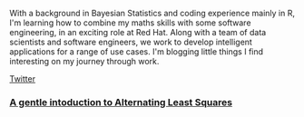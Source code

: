 With a background in Bayesian Statistics and coding experience mainly in R, I'm learning how to combine my maths skills with some software engineering, in an exciting role at Red Hat.
Along with a team of data scientists and software engineers, we work to develop intelligent applications for a range of use cases.
I'm blogging little things I find interesting on my journey through work.

[Twitter](http://www.twitter.com/sophwats)

### [A gentle intoduction to Alternating Least Squares](2018-04-05-gentle-als.md)

